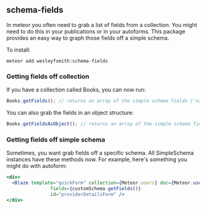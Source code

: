 ## schema-fields

In meteor you often need to grab a list of fields from a collection. You might need to do this in your publications or in your autoforms. This package provides an easy way to graph those fields off a simple schema.

To install:

```meteor add wesleyfsmith:schema-fields```

### Getting fields off collection

If you have a collection called Books, you can now run:

```js
Books.getFields(); // returns an array of the simple schema fields ['name', 'genre']
```

You can also grab the fields in an object structure:

```js
Books.getFieldsAsObject(); // returns an array of the simple schema fields {'name': 1, 'genre': 1}
```

### Getting fields off simple schema

Sometimes, you want grab fields off a specific schema. All SimpleSchema instances have these methods now. For example, here's something you might do with autoform:


```jsx
<div>
  <Blaze template="quickForm" collection={Meteor.users} doc={Meteor.user()} type="update"
                fields={customSchema.getFields()}
                id="providerDetailsForm" />
</div>
```
